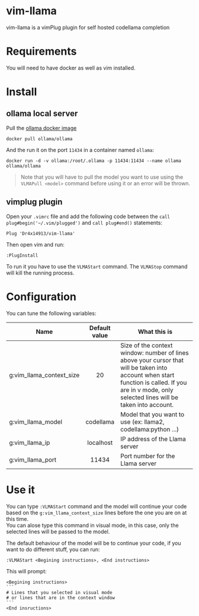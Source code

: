 # vim-llama
vim-llama is a vimPlug plugin for self hosted codellama completion

# Requirements
You will need to have docker as well as vim installed.

# Install

## ollama local server
Pull the [ollama docker image](https://hub.docker.com/r/ollama/ollama)

    docker pull ollama/ollama

And the run it on the port `11434` in a container named `ollama`:

    docker run -d -v ollama:/root/.ollama -p 11434:11434 --name ollama ollama/ollama

> Note that you will have to pull the model you want to use using the `VLMAPull <model>` command before using it or an error will be thrown.

## vimplug plugin

Open your `.vimrc` file and add the following code between the `call plug#begin('~/.vim/plugged')` and `call plug#end()` statements:

    Plug 'Dr4x14913/vim-llama'

Then open vim and run:

    :PlugInstall

To run it you have to use the `VLMAStart` command. The `VLMAStop` command will kill the running process.

# Configuration
You can tune the following variables:

| Name | Default value | What this is |
|------|:-------------:|-----------------|
| g:vim_llama_context_size | 20 | Size of the context window: number of lines above your cursor that will be taken into account when start function is called. If you are in v mode, only selected lines will be taken into account. |
| g:vim_llama_model | codellama | Model that you want to use (ex: llama2, codellama:python ...) |
| g:vim_llama_ip | localhost | IP address of the Llama server |
| g:vim_llama_port | 11434 | Port number for the Llama server |

# Use it

You can type `:VLMAStart` command and the model will continue your code based on the `g:vim_llama_context_size` lines before the one you are on at this time. \
You can alose type this command in visual mode, in this case, only the selected lines will be passed to the model.

The default behaviour of the model will be to continue your code, if you want to do different stuff, you can run:

    :VLMAStart <Begining instructions>, <End instructions>
This will prompt:

    <Begining instructions>
    ```
    # Lines that you selected in visual mode 
    # or lines that are in the context window
    ```
    <End insructions>





